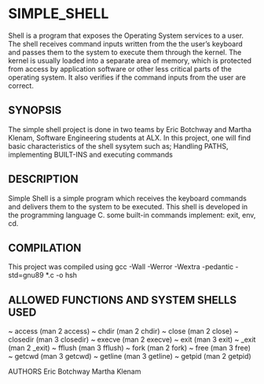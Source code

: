 # SIMPLE_SHELL #
Shell is a program that exposes the Operating System services to a user. The shell receives command inputs written from the the user’s keyboard and passes them to the system to execute them through the kernel. The kernel is usually loaded into a separate area of memory, which is protected from access by application software or other less critical parts of the operating system. It also verifies if the command inputs from the user are correct.


## SYNOPSIS ##
The simple shell project is done in two teams by Eric Botchway and Martha Klenam, Software Engineering students at ALX.
In this project, one will find basic characteristics of the shell sysytem such as; Handling PATHS, implementing BUILT-INS and executing commands

## DESCRIPTION ##
Simple Shell is a simple program which receives the keyboard commands and delivers them to the system to be executed. This shell is developed in the programming language C.  some built-in commands implement: exit, env, cd.
## COMPILATION ##
This project was compiled using gcc -Wall -Werror -Wextra -pedantic -std=gnu89 *.c -o hsh

## ALLOWED FUNCTIONS AND SYSTEM SHELLS USED ##
~ access (man 2 access)
~ chdir (man 2 chdir)
~ close (man 2 close)
~ closedir (man 3 closedir)
~ execve (man 2 execve)
~ exit (man 3 exit)
~ _exit (man 2 _exit)
~ fflush (man 3 fflush)
~ fork (man 2 fork)
~ free (man 3 free)
~ getcwd (man 3 getcwd)
~ getline (man 3 getline)
~ getpid (man 2 getpid)
      
   
   
   AUTHORS
        Eric Botchway Martha Klenam
